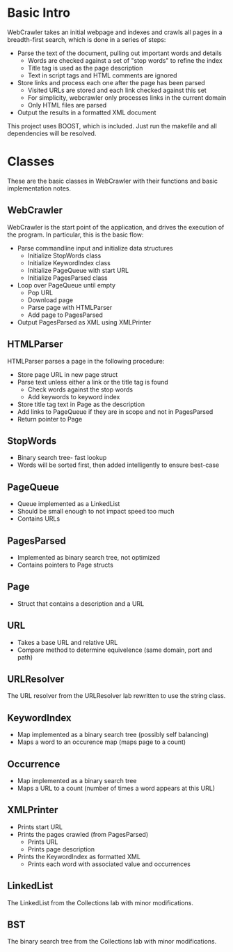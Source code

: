 Basic Intro
===========

WebCrawler takes an initial webpage and indexes and crawls all pages in a breadth-first search, which is done in a series of steps:

* Parse the text of the document, pulling out important words and details
    * Words are checked against a set of "stop words" to refine the index
	* Title tag is used as the page description
	* Text in script tags and HTML comments are ignored
* Store links and process each one after the page has been parsed
    * Visited URLs are stored and each link checked against this set
	* For simplicity, webcrawler only processes links in the current domain
	* Only HTML files are parsed
* Output the results in a formatted XML document

This project uses BOOST, which is included.  Just run the makefile and all dependencies will be resolved.

Classes
=======

These are the basic classes in WebCrawler with their functions and basic implementation notes.

WebCrawler
----------

WebCrawler is the start point of the application, and drives the execution of the program.  In particular, this is the basic flow:

* Parse commandline input and initialize data structures
    * Initialize StopWords class
	* Initialize KeywordIndex class
    * Initialize PageQueue with start URL
    * Initialize PagesParsed class
* Loop over PageQueue until empty
	* Pop URL
    * Download page
    * Parse page with HTMLParser
    * Add page to PagesParsed
* Output PagesParsed as XML using XMLPrinter

HTMLParser
----------

HTMLParser parses a page in the following procedure:

* Store page URL in new page struct
* Parse text unless either a link or the title tag is found
    * Check words against the stop words
	* Add keywords to keyword index
* Store title tag text in Page as the description
* Add links to PageQueue if they are in scope and not in PagesParsed
* Return pointer to Page

StopWords
---------

* Binary search tree- fast lookup
* Words will be sorted first, then added intelligently to ensure best-case

PageQueue
---------

* Queue implemented as a LinkedList
* Should be small enough to not impact speed too much
* Contains URLs

PagesParsed
-----------

* Implemented as binary search tree, not optimized
* Contains pointers to Page structs

Page
----

* Struct that contains a description and a URL

URL
---

* Takes a base URL and relative URL
* Compare method to determine equivelence (same domain, port and path)

URLResolver
-----------

The URL resolver from the URLResolver lab rewritten to use the string class.

KeywordIndex
------------

* Map implemented as a binary search tree (possibly self balancing)
* Maps a word to an occurence map (maps page to a count)

Occurrence
----------

* Map implemented as a binary search tree
* Maps a URL to a count (number of times a word appears at this URL)

XMLPrinter
----------

* Prints start URL
* Prints the pages crawled (from PagesParsed)
    * Prints URL
    * Prints page description
* Prints the KeywordIndex as formatted XML
    * Prints each word with associated value and occurrences

LinkedList
----------

The LinkedList from the Collections lab with minor modifications.

BST
---

The binary search tree from the Collections lab with minor modifications.
